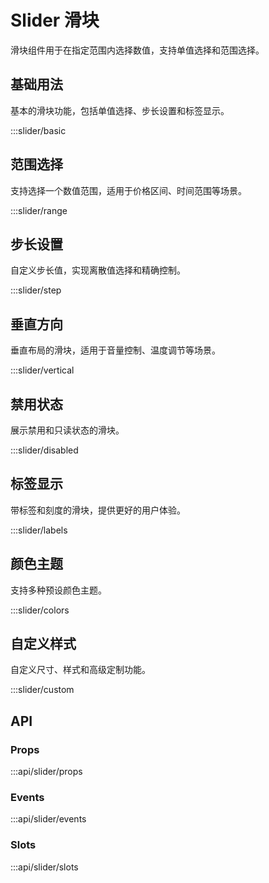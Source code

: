 # Slider 滑块

滑块组件用于在指定范围内选择数值，支持单值选择和范围选择。

## 基础用法

基本的滑块功能，包括单值选择、步长设置和标签显示。

:::slider/basic

## 范围选择

支持选择一个数值范围，适用于价格区间、时间范围等场景。

:::slider/range

## 步长设置

自定义步长值，实现离散值选择和精确控制。

:::slider/step

## 垂直方向

垂直布局的滑块，适用于音量控制、温度调节等场景。

:::slider/vertical

## 禁用状态

展示禁用和只读状态的滑块。

:::slider/disabled

## 标签显示

带标签和刻度的滑块，提供更好的用户体验。

:::slider/labels

## 颜色主题

支持多种预设颜色主题。

:::slider/colors

## 自定义样式

自定义尺寸、样式和高级定制功能。

:::slider/custom

## API

### Props

:::api/slider/props

### Events

:::api/slider/events

### Slots

:::api/slider/slots
